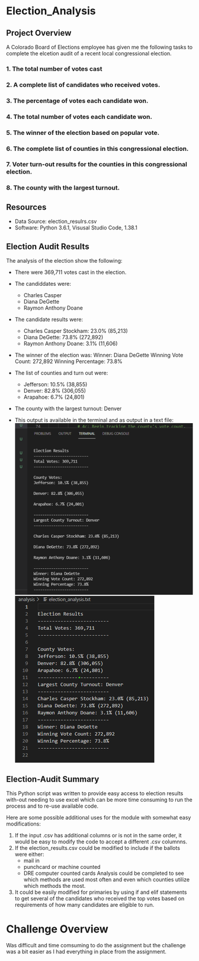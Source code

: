 # Election_Analysis

## Project Overview
A Colorado Board of Elections employee has given me the following tasks to complete the elcetion audit of a recent local
congressional election.

### 1. The total number of votes cast
### 2. A complete list of candidates who received votes.
### 3. The percentage of votes each candidate won.
### 4. The total number of votes each candidate won.
### 5. The winner of the election based on popular vote.
### 6. The complete list of counties in this congressional election.
### 7. Voter turn-out results for the counties in this congressional election.
### 8. The county with the largest turnout.

## Resources
- Data Source: election_resulrs.csv
- Software: Python 3.6.1, Visusal Studio Code, 1.38.1

## Election Audit Results
The analysis of the election show the following:
- There were 369,711 votes cast in the election.
- The candiddates were:
    - Charles Casper
    - Diana DeGette
    - Raymon Anthony Doane
- The candidate results were:
    - Charles Casper Stockham: 23.0% (85,213)
    - Diana DeGette: 73.8% (272,892)
    - Raymon Anthony Doane: 3.1% (11,606)
- The winner of the election was:
Winner: Diana DeGette
Winning Vote Count: 272,892
Winning Percentage: 73.8%
- The list of counties and turn out were:
    - Jefferson: 10.5% (38,855)
    - Denver: 82.8% (306,055)
    - Arapahoe: 6.7% (24,801)
- The county with the largest turnout: Denver 

- This output is available in the terminal and as output in a text file:
![Election_Analysis](./ElectionResultsTerminal.png)
![Election_Analysis](./ElectionResultsText.png)

## Election-Audit Summary
This Python script was written to provide easy access to election results with-out needing to use excel which can be
more time consuming to run the process and to re-use available code.

Here are some possible additional uses for the module with somewhat easy modifications:
1) If the input .csv has additional columns or is not in the same order, it would be easy to modify the code to accept a different
.csv columnns.
2) If the election_results.csv could be modified to include if the ballots were either:
    - mail in
    - punchcard or machine counted
    - DRE computer counted cards
   Analysis could be completed to see which methods are used most often and even which counties utilize which methods the most.
3) It could be easily modified for primaries by using if and elif statements to get several of the candidates who received the top 
votes based on requirements of how many candidates are eligible to run.

# Challenge Overview
Was difficult and time comsuming to do the assignment but the challenge was a bit easier as I had everything in place from the assignment.

